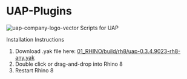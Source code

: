 # UAP-Plugins
 ![uap-company-logo-vector](https://github.com/user-attachments/assets/d2b43332-33e1-488c-b949-e90dfed130a9)
 Scripts for UAP


Installation Instructions

1. Download .yak file here: [01_RHINO/build/rh8/uap-0.3.4.9023-rh8-any.yak](https://github.com/ccheng-design/UAP-Plugins/tree/c3adc05772cd9eee4f0a05b1cf7abd3a988902ec/01_RHINO/build/rh8)
2. Double click or drag-and-drop into Rhino 8
3. Restart Rhino 8
